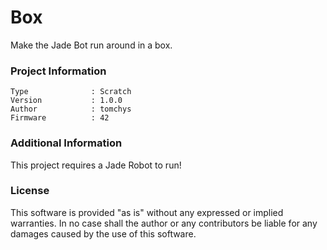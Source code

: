Box
================
Make the Jade Bot run around in a box.


### Project Information
```
Type              : Scratch
Version           : 1.0.0
Author            : tomchys
Firmware          : 42
```

### Additional Information
This project requires a Jade Robot to run!

### License
This software is provided "as is" without any expressed or implied warranties.  In no case shall the author or any contributors be liable for any damages caused by the use of this software.

